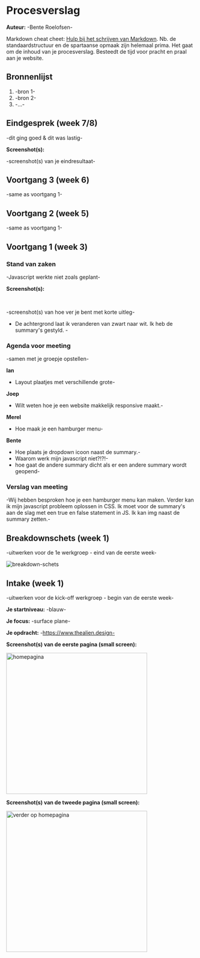# Procesverslag
**Auteur:** -Bente Roelofsen-

Markdown cheat cheet: [Hulp bij het schrijven van Markdown](https://github.com/adam-p/markdown-here/wiki/Markdown-Cheatsheet). Nb. de standaardstructuur en de spartaanse opmaak zijn helemaal prima. Het gaat om de inhoud van je procesverslag. Besteedt de tijd voor pracht en praal aan je website.



## Bronnenlijst
1. -bron 1-
2. -bron 2-
3. -...-



## Eindgesprek (week 7/8)

-dit ging goed & dit was lastig-

**Screenshot(s):**

-screenshot(s) van je eindresultaat-



## Voortgang 3 (week 6)

-same as voortgang 1-



## Voortgang 2 (week 5)

-same as voortgang 1-



## Voortgang 1 (week 3)

### Stand van zaken

-Javascript werkte niet zoals geplant-

**Screenshot(s):**

<img src="images/eerste.png" alt="">
<img src="images/tweede.png" alt="">
<img src="images/derde.png" alt="">



-screenshot(s) van hoe ver je bent met korte uitleg-
- De achtergrond laat ik veranderen van zwart naar wit. Ik heb de summary's gestyld. -

### Agenda voor meeting

-samen met je groepje opstellen-

**Ian**

- Layout plaatjes met verschillende grote-

**Joep**

- Wilt weten hoe je een website makkelijk responsive maakt.-

**Merel**

- Hoe maak je een hamburger menu-

**Bente**

- Hoe plaats je dropdown icoon naast de summary.-
- Waarom werk mijn javascript niet?!?!-
- hoe gaat de andere summary dicht als er een andere summary wordt geopend-

### Verslag van meeting

-Wij hebben besproken hoe je een hamburger menu kan maken. Verder kan ik mijn javascript probleem oplossen in CSS. Ik moet voor de summary's aan de slag met een true en false statement in JS. Ik kan img naast de summary zetten.-



## Breakdownschets (week 1)

-uitwerken voor de 1e werkgroep - eind van de eerste week-

<img src="images/Breakdown-schets.jpg" alt="breakdown-schets">


## Intake (week 1)
-uitwerken voor de kick-off werkgroep - begin van de eerste week-

**Je startniveau:** -blauw-

**Je focus:** -surface plane-

**Je opdracht:** -https://www.thealien.design-

**Screenshot(s) van de eerste pagina (small screen):**

<img src="images/foto1.png" width="375px" alt="homepagina">

**Screenshot(s) van de tweede pagina (small screen):**

<img src="images/foto2.png" width="375px" alt="verder op homepagina">

